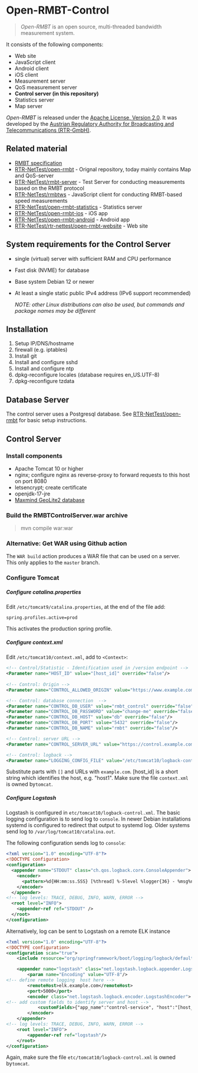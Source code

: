 Open-RMBT-Control
=========

> *Open-RMBT* is an open source, multi-threaded bandwidth measurement system.

It consists of the following components:
* Web site
* JavaScript client
* Android client
* iOS client
* Measurement server
* QoS measurement server
* <strong>Control server (in this repository)</strong>
* Statistics server 
* Map server

*Open-RMBT* is released under the [Apache License, Version 2.0](LICENSE). It was developed
by the [Austrian Regulatory Authority for Broadcasting and Telecommunications (RTR-GmbH)](https://www.rtr.at/).

Related material
----------------

* [RMBT specification](https://www.netztest.at/doc/)
* [RTR-NetTest/open-rmbt](https://github.com/rtr-nettest/open-rmbt) - Orignal repository, today mainly contains Map and QoS-server
* [RTR-NetTest/rmbt-server](https://github.com/rtr-nettest/rmbt-server) - Test Server for conducting measurements based on the RMBT protocol
* [RTR-NetTest/rmbtws](https://github.com/rtr-nettest/rmbtws) - JavaScript client for conducting RMBT-based speed measurements
* [RTR-NetTest/open-rmbt-statistics](https://github.com/rtr-nettest//open-rmbt-statistics) - Statistics server
* [RTR-NetTest/open-rmbt-ios](https://github.com/rtr-nettest/open-rmbt-ios) - iOS app
* [RTR-NetTest/open-rmbt-android](https://github.com/rtr-nettest/open-rmbt-android) - Android app
* [RTR-NetTest/rtr-nettest/open-rmbt-website](https://github.com/rtr-nettest/open-rmbt-website) - Web site

System requirements for the Control Server
-------------------

* single (virtual) server with sufficient RAM and CPU performance
* Fast disk (NVME) for database
* Base system Debian 12 or newer
* At least a single static public IPv4 address (IPv6 support recommended)

  *NOTE: other Linux distributions can also be used, but commands and package names may be different*

Installation
--------------

1. Setup IP/DNS/hostname
2. firewall (e.g. iptables)
3. Install git
4. Install and configure sshd
5. Install and configure ntp
6. dpkg-reconfigure locales (database requires en_US.UTF-8)
7. dpkg-reconfigure tzdata

## Database Server

The control server uses a Postgresql database. See [RTR-NetTest/open-rmbt](https://github.com/rtr-nettest/open-rmbt)
for basic setup instructions.

## Control Server

### Install components

* Apache Tomcat 10 or higher
* nginx; configure nginx as reverse-proxy to forward requests to this host on port 8080
* letsencrypt; create certificate
* openjdk-17-jre
* [Maxmind GeoLite2 database](https://dev.maxmind.com/geoip/geolite2-free-geolocation-data)

### Build the RMBTControlServer.war archive

> mvn compile war:war

### Alternative: Get WAR using Github action

The `WAR build` action produces a WAR file that can be used on a server. This only applies to the `master` branch.

### Configure Tomcat

##### Configure catalina.properties
Edit `/etc/tomcat9/catalina.properties`, at the end of the file add:

```properties
spring.profiles.active=prod
```
This activates the production spring profile.

##### Configure context.xml
Edit `/etc/tomcat10/context.xml`, add to `<Context>`:

```xml
<!-- Control/Statistic - Identification used in /version endpoint -->
<Parameter name="HOST_ID" value="[host_id]" override="false"/>
        
<!-- Control: Origin -->
<Parameter name="CONTROL_ALLOWED_ORIGIN" value="https://www.example.com" override="false"/>

<!-- Control: database connection  -->
<Parameter name="CONTROL_DB_USER" value="rmbt_control" override="false"/>
<Parameter name="CONTROL_DB_PASSWORD" value="change-me" override="false"/>
<Parameter name="CONTROL_DB_HOST" value="db" override="false"/>
<Parameter name="CONTROL_DB_PORT" value="5432" override="false"/>
<Parameter name="CONTROL_DB_NAME" value="rmbt" override="false"/>

<!-- Control: server URL -->
<Parameter name="CONTROL_SERVER_URL" value="https://control.example.com/RMBTControlServer" override="false"/>

<!-- Control: logback -->
<Parameter name="LOGGING_CONFIG_FILE" value="/etc/tomcat10/logback-control.xml" override="false"/>
```

Substitute parts with `[]` and URLs with `example.com`. [host_id] is a short string
which identifies the host, e.g. "host1".
Make sure the file `context.xml` is owned by`tomcat`.

##### Configure Logstash

Logstash is configured in `etc/tomcat10/logback-control.xml`.
The basic logging configuration is to send log to `console`. In newer Debian installations systemd is
configured to redirect that output to systemd log. Older systems send log to `/var/log/tomcat10/catalina.out`.

The following configuration sends log to `console`:

```xml
<?xml version="1.0" encoding="UTF-8"?>
<!DOCTYPE configuration>
<configuration>
  <appender name="STDOUT" class="ch.qos.logback.core.ConsoleAppender">
    <encoder>
      <pattern>%d{HH:mm:ss.SSS} [%thread] %-5level %logger{36} - %msg%n</pattern>
    </encoder>
  </appender>
<!-- log levels: TRACE, DEBUG, INFO, WARN, ERROR -->
  <root level="INFO">
    <appender-ref ref="STDOUT" />
  </root>
</configuration>
```
Alternatively, log can be sent to Logstash on a remote ELK instance
```xml
<?xml version="1.0" encoding="UTF-8"?>
<!DOCTYPE configuration>
<configuration scan="true">
    <include resource="org/springframework/boot/logging/logback/defaults.xml"/>

    <appender name="logstash" class="net.logstash.logback.appender.LogstashTcpSocketAppender">
        <param name="Encoding" value="UTF-8"/>
<!-- define remote logging  host here -->
        <remoteHost>elk.example.com</remoteHost>
        <port>5000</port>
        <encoder class="net.logstash.logback.encoder.LogstashEncoder">
<!-- add custom fields to identify server and host -->
            <customFields>{"app_name":"control-service", "host":"[host_id]"}</customFields>
        </encoder>
    </appender>
<!-- log levels: TRACE, DEBUG, INFO, WARN, ERROR -->
    <root level="INFO">
        <appender-ref ref="logstash"/>
    </root>
</configuration>
```
Again, make sure the file `etc/tomcat10/logback-control.xml` is owned by`tomcat`.


